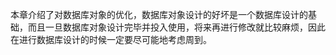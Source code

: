 

本章介绍了对数据库对象的优化，数据库对象设计的好坏是一个数据库设计的基础，而且一旦数据库对象设计完毕并投入使用，将来再进行修改就比较麻烦，因此在进行数据库设计的时候一定要尽可能地考虑周到。



